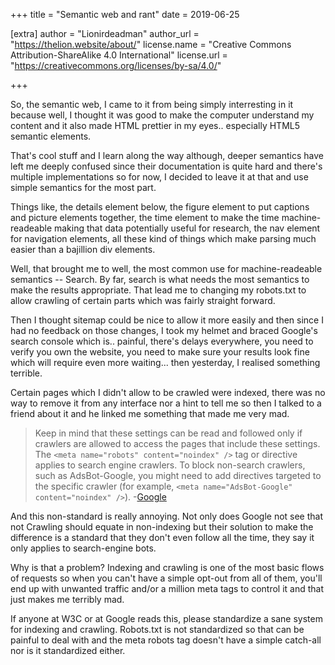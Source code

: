+++
title = "Semantic web and rant"
date = 2019-06-25

[extra]
author = "Lionirdeadman"
author_url = "https://thelion.website/about/"
license.name = "Creative Commons Attribution-ShareAlike 4.0 International"
license.url = "https://creativecommons.org/licenses/by-sa/4.0/"
 
+++

So, the semantic web, I came to it from being simply interresting in it because well, I thought it was good to make the computer 
understand my content and it also made HTML prettier in my eyes.. especially HTML5 semantic elements.
<!-- more -->
That's cool stuff and I learn along the way although, deeper semantics have left me deeply confused since their documentation is 
quite hard and there's multiple implementations so for now, I decided to leave it at that and use simple semantics for the most part.

Things like, the details element below, the figure element to put captions and picture elements together, the time element to make the 
time machine-readeable making that data potentially useful for research, the nav element for navigation elements, all these kind of things 
which make parsing much easier than a bajillion div elements.

Well, that brought me to well, the most common use for machine-readeable semantics -- Search. By far, search is what needs the most semantics 
to make the results appropriate. That lead me to changing my robots.txt to allow crawling of certain parts which was fairly straight forward.

Then I thought sitemap could be nice to allow it more easily and then since I had no feedback on those changes, I took my helmet and braced 
Google's search console which is.. painful, there's delays everywhere, you need to verify you own the website, you need to make sure your results 
look fine which will require even more waiting... then yesterday, I realised something terrible.

Certain pages which I didn't allow to be crawled were indexed, there was no way to remove it from any interface nor a hint to tell me so then 
I talked to a friend about it and he linked me something that made me very mad.

> Keep in mind that these settings can be read and followed only if crawlers are allowed to access the pages that include these settings. 
The `<meta name="robots" content="noindex" />` tag or directive applies to search engine crawlers. To block non-search crawlers, such as AdsBot-Google, 
you might need to add directives targeted to the specific crawler (for example, `<meta name="AdsBot-Google" content="noindex" />`). -[Google](https://developers.google.com/search/reference/robots_meta_tag)

And this non-standard is really annoying. Not only does Google not see that not Crawling should equate in non-indexing but their solution to make 
the difference is a standard that they don't even follow all the time, they say it only applies to search-engine bots.

Why is that a problem? Indexing and crawling is one of the most basic flows of requests so when you can't have a simple opt-out from all of them, 
you'll end up with unwanted traffic and/or a million meta tags to control it and that just makes me terribly mad.

If anyone at W3C or at Google reads this, please standardize a sane system for indexing and crawling. Robots.txt is not standardized so that can be painful 
to deal with and the meta robots tag doesn't have a simple catch-all nor is it standardized either.
